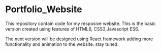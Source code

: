 # Portfolio_Website

This repository contain code for my resposive website. This is the basic version created using features of HTML6, CSS3,Javascript ES6.

The next version will be designed using React framework adding more functionality and animation to the website. stay tuned.
